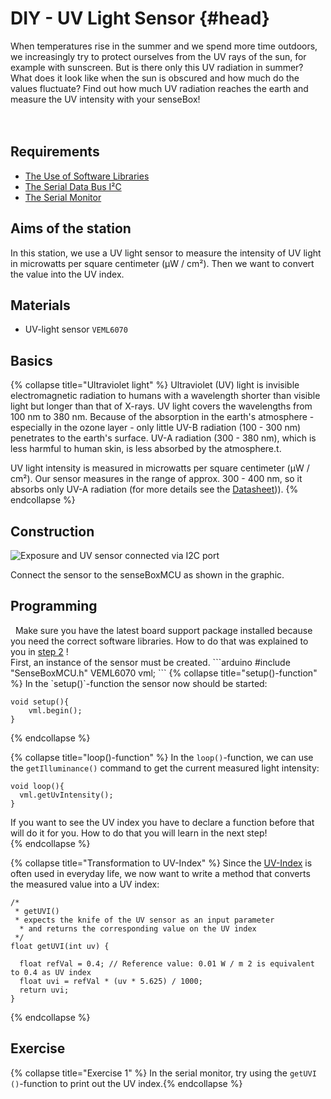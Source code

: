 # DIY - UV Light Sensor {#head}

<div class="description">When temperatures rise in the summer and we spend more time outdoors, we increasingly try to protect ourselves from the UV rays of the sun, for example with sunscreen. But is there only this UV radiation in summer? What does it look like when the sun is obscured and how much do the values fluctuate? Find out how much UV radiation reaches the earth and measure the UV intensity with your senseBox!   
</div>
<div class="line">
    <br>
    <br>
</div>

## Requirements
- [The Use of Software Libraries](../../erste-schritte/board-support-packages-installieren.md)
- [The Serial Data Bus I²C](../../grundlagen/serielle_datenbus.md)
- [The Serial Monitor](../../grundlagen/der_serielle_monitor.md)

## Aims of the station
In this station, we use a UV light sensor to measure the intensity of UV light in microwatts per square centimeter (μW / cm²). Then we want to convert the value into the UV index.

## Materials
- UV-light sensor `VEML6070`

## Basics

{% collapse title="Ultraviolet light" %}
Ultraviolet (UV) light is invisible electromagnetic radiation to humans with a wavelength shorter than visible light but longer than that of X-rays. UV light covers the wavelengths from 100 nm to 380 nm. Because of the absorption in the earth's atmosphere - especially in the ozone layer - only little UV-B radiation (100 - 300 nm) penetrates to the earth's surface. UV-A radiation (300 - 380 nm), which is less harmful to human skin, is less absorbed by the atmosphere.t.

UV light intensity is measured in microwatts per square centimeter (μW / cm²). Our sensor measures in the range of approx. 300 - 400 nm, so it absorbs only UV-A radiation (for more details see the [Datasheet](https://github.com/sensebox/resources/raw/master/datasheets/datasheet_veml6070-UV-A-Light-Sensor.pdf))).
{% endcollapse %}

## Construction

![Exposure and UV sensor connected via I2C port](../../pictures/diy-station/wired_lux.jpg)

Connect the sensor to the senseBoxMCU as shown in the graphic.

## Programming
<div class="box_warning">
    <i class="fa fa-info fa-fw" aria-hidden="true" style="color: #42acf3;"></i>
    Make sure you have the latest board support package installed because you need the correct software libraries. How to do that was explained to you in  <a href ="../erste-schritte/board-support-packages-installieren.md">step 2</a> !
</div>
First, an instance of the sensor must be created.
```arduino
#include "SenseBoxMCU.h"
VEML6070 vml;
```
{% collapse title="setup()-function" %}
In the `setup()`-function the sensor now should be started:

```arduino
void setup(){
    vml.begin();
}
```
{% endcollapse %}

{% collapse title="loop()-function" %}
In the `loop()`-function, we can use the `getIlluminance()` command to get the current measured light intensity:

```arduino
void loop(){
  vml.getUvIntensity();
}
```
<div class="box_warning">
    <i class="fa fa-info fa-fw" aria-hidden="true" style="color: #42acf3;"></i>
If you want to see the UV index you have to declare a function before that will do it for you. How to do that you will learn in the next step!
</div>
{% endcollapse %}

{% collapse title="Transformation to UV-Index" %}
Since the [UV-Index](https://en.wikipedia.org/wiki/Ultraviolet_index) is often used in everyday life, we now want to write a method that converts the measured value into a UV index:


```arduino
/*
 * getUVI()
 * expects the knife of the UV sensor as an input parameter
  * and returns the corresponding value on the UV index
 */
float getUVI(int uv) {

  float refVal = 0.4; // Reference value: 0.01 W / m 2 is equivalent to 0.4 as UV index
  float uvi = refVal * (uv * 5.625) / 1000;
  return uvi;
}
```
{% endcollapse %}

## Exercise

{% collapse title="Exercise 1" %}
In the serial monitor, try using the `getUVI ()`-function to print out the UV index.{% endcollapse %}
